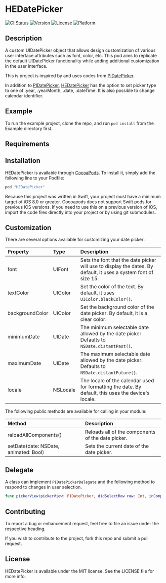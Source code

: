 # HEDatePicker

[![CI Status](http://img.shields.io/travis/HassanEskandari/HEDatePicker.svg?style=flat)](https://travis-ci.org/HassanEskandari/HEDatePicker)
[![Version](https://img.shields.io/cocoapods/v/HEDatePicker.svg?style=flat)](http://cocoapods.org/pods/HEDatePicker)
[![License](https://img.shields.io/cocoapods/l/HEDatePicker.svg?style=flat)](http://cocoapods.org/pods/HEDatePicker)
[![Platform](https://img.shields.io/cocoapods/p/HEDatePicker.svg?style=flat)](http://cocoapods.org/pods/HEDatePicker)

## Description
A custom UIDatePicker object that allows design customization of various user interface attributes such as font, color, etc. This pod
aims to replicate the default UIDatePicker functionality while adding additional customization in the user interface.

This is project is inspired by and uses codes from [PIDatePicker](https://github.com/prolificinteractive/PIDatePicker).

In addition to [PIDatePicker](https://github.com/prolificinteractive/PIDatePicker), [HEDatePicker](https://github.com/HassanEskandari/HEDatePicker) has the option to set picker type to one of .year, .yearMonth, .date, .dateTime.
It is also possible to change calendar identifier.

## Example

To run the example project, clone the repo, and run `pod install` from the Example directory first.

## Requirements

## Installation

HEDatePicker is available through [CocoaPods](http://cocoapods.org). To install
it, simply add the following line to your Podfile:

```ruby
pod "HEDatePicker"
```

Because this project was written in Swift, your project must have a minimum target of iOS 8.0 or greater. Cocoapods
does not support Swift pods for previous iOS versions. If you need to use this on a previous version of iOS, 
import the code files directly into your project or by using git submodules.

## Customization

There are several options available for customizing your date picker:

| Property              | Type      | Description                                                                                                       |
|:----------------------|:----------|:------------------------------------------------------------------------------------------------------------------|
| font			        | UIFont    | Sets the font that the date picker will use to display the dates. By default, it uses a system font of size 15.   |
| textColor             | UIColor   | Set the color of the text. By default, it uses `UIColor.blackColor()`.                                            |
| backgroundColor       | UIColor   | Set the background color of the date picker. By default, it is a clear color.                                     |
| minimumDate 		    | UIDate    | The minimum selectable date allowed by the date picker. Defaults to `NSDate.distantPast()`.                       |
| maximumDate		    | UIDate    | The maximum selectable date allowed by the date picker. Defaults to `NSDate.distantFuture()`.                     |
| locale		        | NSLocale  | The locale of the calendar used for formatting the date. By default, this uses the device's locale.               |

The following public methods are available for calling in your module:

| Method                					| Description                                           |
|:------------------------------------------|:------------------------------------------------------|
| reloadAllComponents() 					| Reloads all of the components of the date picker.		|
| setDate(date: NSDate, animated: Bool)     | Sets the current date of the date picker.             |

## Delegate

A class can implement `PIDatePickerDelegate` and the following method to respond to changes in user selection.

```swift
func pickerView(pickerView: PIDatePicker, didSelectRow row: Int, inComponent component: Int)
```

## Contributing

To report a bug or enhancement request, feel free to file an issue under the respective heading. 

If you wish to contribute to the project, fork this repo and submit a pull request. 

## License

HEDatePicker is available under the MIT license. See the LICENSE file for more info.
